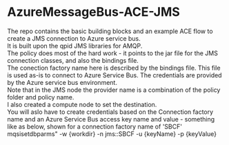 # AzureMessageBus-ACE-JMS

The repo contains the basic building blocks and an example ACE flow to create a JMS connection to Azure service bus.
<BR>
It is built upon the qpid JMS libraries for AMQP.
<BR>
The policy does most of the hard work - it points to the jar file for the JMS connection classes, and also the bindings file.
<BR>
The conection factory name here is described by the bindings file. This file is used as-is to connect to Azure Service Bus.
The credentials are provided by the Azure service bus environment.  
Note that in the JMS node the provider name is a combination of the policy folder and policy name.
<BR>
I also created a compute node to set the destination.
<BR>
You will aslo have to create credentials based on the Connection factory name and an Azure Service Bus access key name and value - something like as below, shown for a connection factory name of 'SBCF'
<BR>
mqsisetdbparms" -w {workdir} -n jms::SBCF -u {keyName} -p {keyValue}
